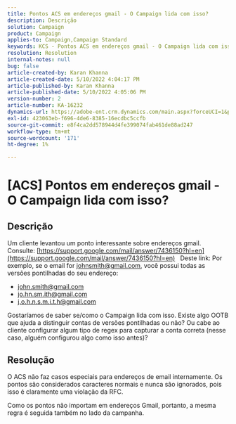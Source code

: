 ```yaml
---
title: Pontos ACS em endereços gmail - O Campaign lida com isso?
description: Descrição
solution: Campaign
product: Campaign
applies-to: Campaign,Campaign Standard
keywords: KCS - Pontos ACS em endereços gmail - O Campaign lida com isso?
resolution: Resolution
internal-notes: null
bug: false
article-created-by: Karan Khanna
article-created-date: 5/10/2022 4:04:17 PM
article-published-by: Karan Khanna
article-published-date: 5/10/2022 4:05:06 PM
version-number: 2
article-number: KA-16232
dynamics-url: https://adobe-ent.crm.dynamics.com/main.aspx?forceUCI=1&pagetype=entityrecord&etn=knowledgearticle&id=c8bb31d2-7ad0-ec11-a7b5-00224809c556
exl-id: 423063eb-f696-4de6-8385-16ecdbc5ccfb
source-git-commit: e8f4ca2dd578944d4fe399074fab461de88ad247
workflow-type: tm+mt
source-wordcount: '171'
ht-degree: 1%

---
```


# [ACS] Pontos em endereços gmail - O Campaign lida com isso?

## Descrição


Um cliente levantou um ponto interessante sobre endereços gmail. Consulte: [https://support.google.com/mail/answer/7436150?hl=en](https://support.google.com/mail/answer/7436150?hl=en)
 
Deste link: Por exemplo, se o email for [johnsmith@gmail.com](mailto:johnsmith@gmail.com), você possui todas as versões pontilhadas do seu endereço:

- [john.smith@gmail.com](mailto:john.smith@gmail.com)
- [jo.hn.sm.ith@gmail.com](mailto:jo.hn.sm.ith@gmail.com)
- [j.o.h.n.s.m.i.t.h@gmail.com](mailto:j.o.h.n.s.m.i.t.h@gmail.com)


Gostaríamos de saber se/como o Campaign lida com isso. Existe algo OOTB que ajuda a distinguir contas de versões pontilhadas ou não? Ou cabe ao cliente configurar algum tipo de regex para capturar a conta correta (nesse caso, alguém configurou algo como isso antes)?


## Resolução


O ACS não faz casos especiais para endereços de email internamente. Os pontos são considerados caracteres normais e nunca são ignorados, pois isso é claramente uma violação da RFC.

Como os pontos não importam em endereços Gmail, portanto, a mesma regra é seguida também no lado da campanha.
